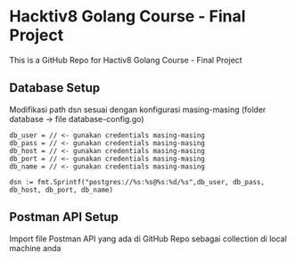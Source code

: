 # Hacktiv8 Golang Course - Final Project
This is a GitHub Repo for Hactiv8 Golang Course - Final Project

## Database Setup
Modifikasi path dsn sesuai dengan konfigurasi masing-masing (folder database -> file database-config.go)

```
db_user = // <- gunakan credentials masing-masing
db_pass = // <- gunakan credentials masing-masing
db_host = // <- gunakan credentials masing-masing
db_port = // <- gunakan credentials masing-masing
db_name = // <- gunakan credentials masing-masing
```

```
dsn := fmt.Sprintf("postgres://%s:%s@%s:%d/%s",db_user, db_pass, db_host, db_port, db_name)
```

## Postman API Setup
Import file Postman API yang ada di GitHub Repo sebagai collection di local machine anda
